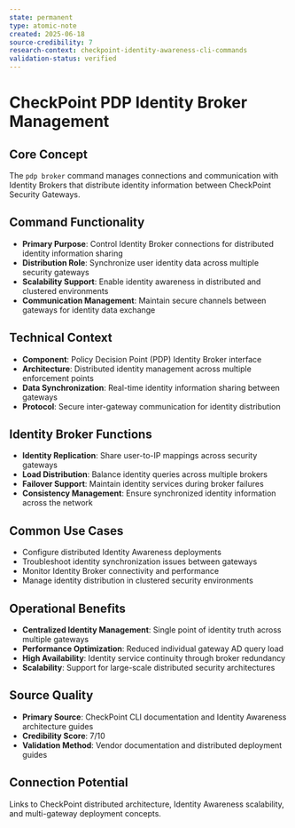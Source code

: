 ```yaml
---
state: permanent
type: atomic-note
created: 2025-06-18
source-credibility: 7
research-context: checkpoint-identity-awareness-cli-commands
validation-status: verified
---
```


# CheckPoint PDP Identity Broker Management

## Core Concept
The `pdp broker` command manages connections and communication with Identity Brokers that distribute identity information between CheckPoint Security Gateways.

## Command Functionality
- **Primary Purpose**: Control Identity Broker connections for distributed identity information sharing
- **Distribution Role**: Synchronize user identity data across multiple security gateways
- **Scalability Support**: Enable identity awareness in distributed and clustered environments
- **Communication Management**: Maintain secure channels between gateways for identity data exchange

## Technical Context
- **Component**: Policy Decision Point (PDP) Identity Broker interface
- **Architecture**: Distributed identity management across multiple enforcement points
- **Data Synchronization**: Real-time identity information sharing between gateways
- **Protocol**: Secure inter-gateway communication for identity distribution

## Identity Broker Functions
- **Identity Replication**: Share user-to-IP mappings across security gateways
- **Load Distribution**: Balance identity queries across multiple brokers
- **Failover Support**: Maintain identity services during broker failures
- **Consistency Management**: Ensure synchronized identity information across the network

## Common Use Cases
- Configure distributed Identity Awareness deployments
- Troubleshoot identity synchronization issues between gateways
- Monitor Identity Broker connectivity and performance
- Manage identity distribution in clustered security environments

## Operational Benefits
- **Centralized Identity Management**: Single point of identity truth across multiple gateways
- **Performance Optimization**: Reduced individual gateway AD query load
- **High Availability**: Identity service continuity through broker redundancy
- **Scalability**: Support for large-scale distributed security architectures

## Source Quality
- **Primary Source**: CheckPoint CLI documentation and Identity Awareness architecture guides
- **Credibility Score**: 7/10
- **Validation Method**: Vendor documentation and distributed deployment guides

## Connection Potential
Links to CheckPoint distributed architecture, Identity Awareness scalability, and multi-gateway deployment concepts.